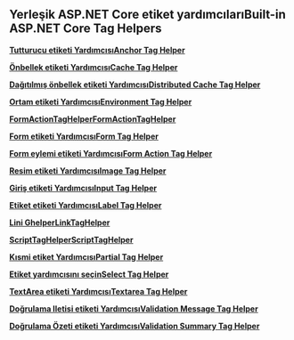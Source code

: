 ## <a name="built-in-aspnet-core-tag-helpers"></a><span data-ttu-id="fe090-101">Yerleşik ASP.NET Core etiket yardımcıları</span><span class="sxs-lookup"><span data-stu-id="fe090-101">Built-in ASP.NET Core Tag Helpers</span></span>

<span data-ttu-id="fe090-102">**[Tutturucu etiketi Yardımcısı](xref:mvc/views/tag-helpers/builtin-th/anchor-tag-helper)**</span><span class="sxs-lookup"><span data-stu-id="fe090-102">**[Anchor Tag Helper](xref:mvc/views/tag-helpers/builtin-th/anchor-tag-helper)**</span></span>

<span data-ttu-id="fe090-103">**[Önbellek etiketi Yardımcısı](xref:mvc/views/tag-helpers/builtin-th/cache-tag-helper)**</span><span class="sxs-lookup"><span data-stu-id="fe090-103">**[Cache Tag Helper](xref:mvc/views/tag-helpers/builtin-th/cache-tag-helper)**</span></span>

<span data-ttu-id="fe090-104">**[Dağıtılmış önbellek etiketi Yardımcısı](xref:mvc/views/tag-helpers/builtin-th/distributed-cache-tag-helper)**</span><span class="sxs-lookup"><span data-stu-id="fe090-104">**[Distributed Cache Tag Helper](xref:mvc/views/tag-helpers/builtin-th/distributed-cache-tag-helper)**</span></span>

<span data-ttu-id="fe090-105">**[Ortam etiketi Yardımcısı](xref:mvc/views/tag-helpers/builtin-th/environment-tag-helper)**</span><span class="sxs-lookup"><span data-stu-id="fe090-105">**[Environment Tag Helper](xref:mvc/views/tag-helpers/builtin-th/environment-tag-helper)**</span></span>

<span data-ttu-id="fe090-106">**[FormActionTagHelper](xref:mvc/views/working-with-forms#the-form-action-tag-helper)**</span><span class="sxs-lookup"><span data-stu-id="fe090-106">**[FormActionTagHelper](xref:mvc/views/working-with-forms#the-form-action-tag-helper)**</span></span>

<span data-ttu-id="fe090-107">**[Form etiketi Yardımcısı](xref:mvc/views/working-with-forms#the-form-tag-helper)**</span><span class="sxs-lookup"><span data-stu-id="fe090-107">**[Form Tag Helper](xref:mvc/views/working-with-forms#the-form-tag-helper)**</span></span>

<span data-ttu-id="fe090-108">**[Form eylemi etiketi Yardımcısı](xref:mvc/views/working-with-forms#the-form-action-tag-helper)**</span><span class="sxs-lookup"><span data-stu-id="fe090-108">**[Form Action Tag Helper](xref:mvc/views/working-with-forms#the-form-action-tag-helper)**</span></span>

<span data-ttu-id="fe090-109">**[Resim etiketi Yardımcısı](xref:mvc/views/tag-helpers/builtin-th/image-tag-helper)**</span><span class="sxs-lookup"><span data-stu-id="fe090-109">**[Image Tag Helper](xref:mvc/views/tag-helpers/builtin-th/image-tag-helper)**</span></span>

<span data-ttu-id="fe090-110">**[Giriş etiketi Yardımcısı](xref:mvc/views/working-with-forms#the-input-tag-helper)**</span><span class="sxs-lookup"><span data-stu-id="fe090-110">**[Input Tag Helper](xref:mvc/views/working-with-forms#the-input-tag-helper)**</span></span>

<span data-ttu-id="fe090-111">**[Etiket etiketi Yardımcısı](xref:mvc/views/working-with-forms#the-label-tag-helper)**</span><span class="sxs-lookup"><span data-stu-id="fe090-111">**[Label Tag Helper](xref:mvc/views/working-with-forms#the-label-tag-helper)**</span></span>

<span data-ttu-id="fe090-112">**[Lini Ghelper](xref:mvc/views/tag-helpers/builtin-th/link-tag-helper)**</span><span class="sxs-lookup"><span data-stu-id="fe090-112">**[LinkTagHelper](xref:mvc/views/tag-helpers/builtin-th/link-tag-helper)**</span></span>

[comment]: **[OptionTagHelper](xref:mvc/views/tag-helpers/builtin-th/option-tag-helper)**

<span data-ttu-id="fe090-113">**[ScriptTagHelper](xref:mvc/views/tag-helpers/builtin-th/script-tag-helper)**</span><span class="sxs-lookup"><span data-stu-id="fe090-113">**[ScriptTagHelper](xref:mvc/views/tag-helpers/builtin-th/script-tag-helper)**</span></span>

<span data-ttu-id="fe090-114">**[Kısmi etiket Yardımcısı](xref:mvc/views/tag-helpers/builtin-th/partial-tag-helper)**</span><span class="sxs-lookup"><span data-stu-id="fe090-114">**[Partial Tag Helper](xref:mvc/views/tag-helpers/builtin-th/partial-tag-helper)**</span></span>

<span data-ttu-id="fe090-115">**[Etiket yardımcısını seçin](xref:mvc/views/working-with-forms#the-select-tag-helper)**</span><span class="sxs-lookup"><span data-stu-id="fe090-115">**[Select Tag Helper](xref:mvc/views/working-with-forms#the-select-tag-helper)**</span></span>

<span data-ttu-id="fe090-116">**[TextArea etiketi Yardımcısı](xref:mvc/views/working-with-forms#the-textarea-tag-helper)**</span><span class="sxs-lookup"><span data-stu-id="fe090-116">**[Textarea Tag Helper](xref:mvc/views/working-with-forms#the-textarea-tag-helper)**</span></span>

<span data-ttu-id="fe090-117">**[Doğrulama Iletisi etiketi Yardımcısı](xref:mvc/views/working-with-forms#the-validation-message-tag-helper)**</span><span class="sxs-lookup"><span data-stu-id="fe090-117">**[Validation Message Tag Helper](xref:mvc/views/working-with-forms#the-validation-message-tag-helper)**</span></span>

<span data-ttu-id="fe090-118">**[Doğrulama Özeti etiketi Yardımcısı](xref:mvc/views/working-with-forms#the-validation-summary-tag-helper)**</span><span class="sxs-lookup"><span data-stu-id="fe090-118">**[Validation Summary Tag Helper](xref:mvc/views/working-with-forms#the-validation-summary-tag-helper)**</span></span>